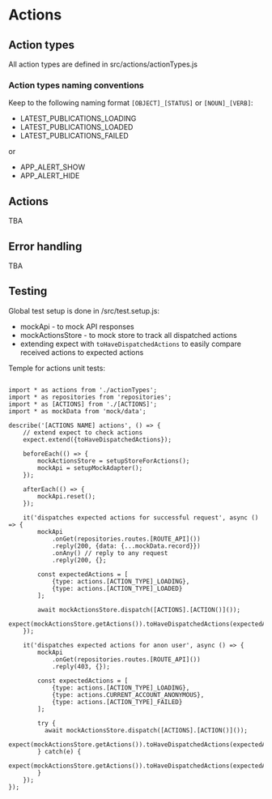 # Actions 

## Action types

All action types are defined in src/actions/actionTypes.js

### Action types naming conventions

Keep to the following naming format `[OBJECT]_[STATUS]` or `[NOUN]_[VERB]`:

- LATEST_PUBLICATIONS_LOADING
- LATEST_PUBLICATIONS_LOADED
- LATEST_PUBLICATIONS_FAILED

or

- APP_ALERT_SHOW
- APP_ALERT_HIDE


## Actions

TBA

## Error handling

TBA

## Testing

Global test setup is done in /src/test.setup.js:
- mockApi - to mock API responses
- mockActionsStore - to mock store to track all dispatched actions
- extending expect with `toHaveDispatchedActions` to easily compare received actions to expected actions
  
Temple for actions unit tests:

```` 

import * as actions from './actionTypes';
import * as repositories from 'repositories';
import * as [ACTIONS] from './[ACTIONS]';
import * as mockData from 'mock/data';

describe('[ACTIONS NAME] actions', () => {
    // extend expect to check actions
    expect.extend({toHaveDispatchedActions});

    beforeEach(() => {
        mockActionsStore = setupStoreForActions();
        mockApi = setupMockAdapter();
    });

    afterEach(() => {
        mockApi.reset();
    });

    it('dispatches expected actions for successful request', async () => {
        mockApi
            .onGet(repositories.routes.[ROUTE_API]())
            .reply(200, {data: {...mockData.record}})
            .onAny() // reply to any request
            .reply(200, {};

        const expectedActions = [
            {type: actions.[ACTION_TYPE]_LOADING},
            {type: actions.[ACTION_TYPE]_LOADED}
        ];

        await mockActionsStore.dispatch([ACTIONS].[ACTION()]());
        expect(mockActionsStore.getActions()).toHaveDispatchedActions(expectedActions);
    });

    it('dispatches expected actions for anon user', async () => {
        mockApi
            .onGet(repositories.routes.[ROUTE_API]())
            .reply(403, {});

        const expectedActions = [
            {type: actions.[ACTION_TYPE]_LOADING},
            {type: actions.CURRENT_ACCOUNT_ANONYMOUS},
            {type: actions.[ACTION_TYPE]_FAILED}
        ];
       
        try {
          await mockActionsStore.dispatch([ACTIONS].[ACTION()]());
          expect(mockActionsStore.getActions()).toHaveDispatchedActions(expectedActions);
        } catch(e) {
            expect(mockActionsStore.getActions()).toHaveDispatchedActions(expectedActions);
        }
    });
});


````
